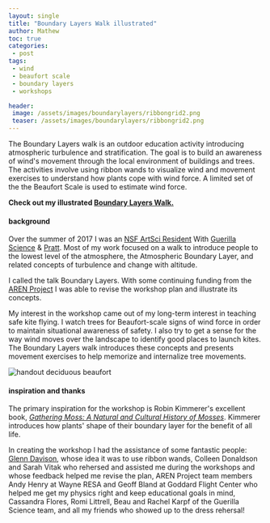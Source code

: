 ```yaml
---
layout: single
title: "Boundary Layers Walk illustrated"
author: Mathew
toc: true
categories: 
 - post
tags:
 - wind
 - beaufort scale
 - boundary layers
 - workshops

header:
 image: /assets/images/boundarylayers/ribbongrid2.png
 teaser: /assets/images/boundarylayers/ribbongrid2.png
---
```


The Boundary Layers walk is an outdoor education activity introducing atmospheric turbulence and stratification. The goal is to build an awareness of wind's movement through the local environment of buildings and trees. The activities involve using ribbon wands to visualize wind and movement exercises to understand how plants cope with wind force. A limited set of the the Beaufort Scale is used to estimate wind force.

**Check out my illustrated [Boundary Layers Walk.](/boundarylayers)**

#### background
Over the summer of 2017 I was an [NSF ArtSci Resident](http://guerillascience.org/nsf-artsci-residents/) With [Guerilla Science](http://guerillascience.org) & [Pratt](http://Pratt.edu). Most of my work focused on a walk to introduce people to the lowest level of the atmosphere, the Atmospheric Boundary Layer, and related concepts of turbulence and change with altitude. 

I called the talk Boundary Layers. With some continuing funding from the [AREN Project](https://www.globe.gov/web/aren-project/overview/aerokats) I was able to revise the workshop plan and illustrate its concepts. 

My interest in the workshop came out of my long-term interest in teaching safe kite flying. I watch trees for Beaufort-scale signs of wind force in order to maintain situational awareness of safety.  I also try to get a sense for the way wind moves over the landscape to identify good places to launch kites. The Boundary Layers walk introduces these concepts and presents movement exercises to help memorize and internalize tree movements.

![handout deciduous beaufort](/assets/images/boundarylayers/deciduousme.png)

#### inspiration and thanks
The primary inspiration for the workshop is Robin Kimmerer's excellent book, [*Gathering Moss: A Natural and Cultural History of Mosses*](http://osupress.oregonstate.edu/book/gathering-moss). Kimmerer introduces how plants' shape of their boundary layer for the benefit of all life. 

In creating the workshop I had the assistance of some fantastic people: [Glenn Davison](http://davisong.wixsite.com/books), whose idea it was to use ribbon wands, Colleen Donaldson and Sarah Vitak who rehersed and assisted me during the workshops and whose feedback helped me revise the plan, AREN Project team members Andy Henry at Wayne RESA and Geoff Bland at Goddard Flight Center who helped me get my physics right and keep educational goals in mind, Cassandra Flores, Romi Littrell, Beau and Rachel Karpf of the Guerilla Science team, and all my friends who showed up to the dress rehersal!



